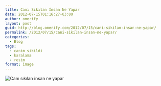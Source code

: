 ```yaml
---
title: Canı Sıkılan İnsan Ne Yapar
date: 2012-07-15T01:16:27+03:00
author: omerify
layout: post
guid: http://blog.omerify.com/2012/07/15/cani-sikilan-insan-ne-yapar/
permalink: /2012/07/15/cani-sikilan-insan-ne-yapar/
categories:
  - Blog
tags:
  - canim sikildi
  - karalama
  - resim
format: image
---
```

![Canı sıkılan insan ne yapar](https://storage.googleapis.com/omerify/uploads/2021/01/cani-sikilan-insan-ne-yapar-1.jpg "Canı sıkılan insan ne yapar")